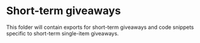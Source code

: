 # Short-term giveaways

This folder will contain exports for short-term giveaways and code snippets specific to short-term single-item giveaways.
